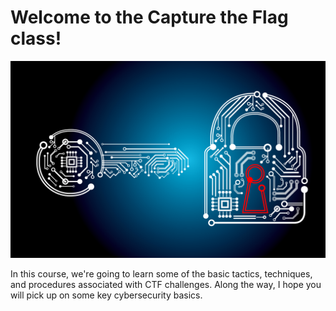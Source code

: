 # Welcome to the Capture the Flag class! 

<img src="keypadlock.png" alt="Course Banner Image">

In this course, we're going to learn some of the basic tactics, techniques, and procedures associated with CTF challenges. Along the way, I hope you will pick up on some key cybersecurity basics.